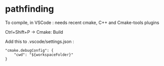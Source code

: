 # pathfinding

To compile, in VSCode : needs recent cmake, C++ and Cmake-tools plugins

Ctrl+Shift+P -> Cmake: Build

Add this to .vscode/settings.json :

```
"cmake.debugConfig": {
    "cwd": "${workspaceFolder}"
}
```